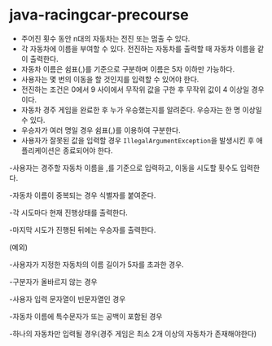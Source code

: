 # java-racingcar-precourse
- 주어진 횟수 동안 n대의 자동차는 전진 또는 멈출 수 있다.
- 각 자동차에 이름을 부여할 수 있다. 전진하는 자동차를 출력할 때 자동차 이름을 같이 출력한다.
- 자동차 이름은 쉼표(,)를 기준으로 구분하며 이름은 5자 이하만 가능하다.
- 사용자는 몇 번의 이동을 할 것인지를 입력할 수 있어야 한다.
- 전진하는 조건은 0에서 9 사이에서 무작위 값을 구한 후 무작위 값이 4 이상일 경우이다.
- 자동차 경주 게임을 완료한 후 누가 우승했는지를 알려준다. 우승자는 한 명 이상일 수 있다.
- 우승자가 여러 명일 경우 쉼표(,)를 이용하여 구분한다.
- 사용자가 잘못된 값을 입력할 경우 `IllegalArgumentException`을 발생시킨 후 애플리케이션은 종료되어야 한다.

-사용자는 경주할 자동차 이름을 ,를 기준으로 입력하고, 이동을 시도할 횟수도 입력한다.

-자동차 이름이 중복되는 경우 식별자를 붙여준다.

-각 시도마다 현재 진행상태를 출력한다. 

-마지막 시도가 진행된 뒤에는 우승자를 출력한다.

(예외) 

-사용자가 지정한 자동차의 이름 길이가 5자를 초과한 경우.

-구분자가 올바르지 않는 경우

-사용자 입력 문자열이 빈문자열인 경우

-자동차 이름에 특수문자가 또는 공백이 포함된 경우

-하나의 자동차만 입력될 경우(경주 게임은 최소 2개 이상의 자동차가 존재해야한다)
